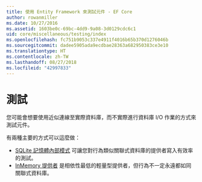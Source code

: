 ```yaml
---
title: 使用 Entity Framework 來測試元件 - EF Core
author: rowanmiller
ms.date: 10/27/2016
ms.assetid: 1603be0c-69bc-4dd9-9a08-3d0129cdc6c1
uid: core/miscellaneous/testing/index
ms.openlocfilehash: fc751b9053c337e4911f4016b65b370d1276046b
ms.sourcegitcommit: dadee5905ada9ecdbae28363a682950383ce3e10
ms.translationtype: HT
ms.contentlocale: zh-TW
ms.lasthandoff: 08/27/2018
ms.locfileid: "42997833"
---
```

# <a name="testing"></a>測試

您可能會想要使用近似連線至實際資料庫，而不實際進行資料庫 I/O 作業的方式來測試元件。

有兩種主要的方式可以這麼做：
 * [SQLite 記憶體內部模式](sqlite.md) 可讓您對行為類似關聯式資料庫的提供者寫入有效率的測試。
 * [InMemory 提供者](in-memory.md) 是相依性最低的輕量型提供者，但行為不一定永遠都如同關聯式資料庫。
